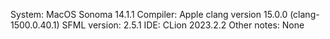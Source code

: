 System: MacOS Sonoma 14.1.1
Compiler: Apple clang version 15.0.0 (clang-1500.0.40.1)
SFML version: 2.5.1
IDE: CLion 2023.2.2
Other notes: None